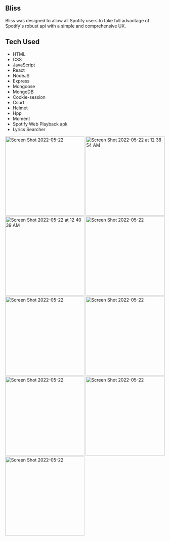 ## Bliss

Bliss was designed to allow all Spotify users to take full advantage of Spotify's robust api with a simple and comprehensive UX. 


## Tech Used

- HTML
- CSS
- JavaScript
- React
- NodeJS
- Express
- Mongoose
- MongoDB
- Cookie-session
- Csurf
- Helmet
- Hpp
- Moment
- Spotify Web Playback apk 
- Lyrics Searcher



<img width="250" alt="Screen Shot 2022-05-22 " src="https://user-images.githubusercontent.com/91225565/169678193-221c8930-0b29-483d-a582-9f086a6b5f88.png">
<img width="250" alt="Screen Shot 2022-05-22 at 12 38 54 AM" src="https://user-images.githubusercontent.com/91225565/169678932-d555a386-f4ef-4af9-ab7a-cc4bc5ae44b2.png"><img width="250" alt="Screen Shot 2022-05-22 at 12 40 39 AM" src="https://user-images.githubusercontent.com/91225565/169678986-eef26e47-29fe-43d2-9ac0-705ca70e22d0.png">

<img width="250" alt="Screen Shot 2022-05-22" src="https://user-images.githubusercontent.com/91225565/169678357-9f3e3c34-c8e3-483b-9d5c-5cb0b01bceea.png">
<img width="250" alt="Screen Shot 2022-05-22 " src="https://user-images.githubusercontent.com/91225565/169678391-562d1067-9c54-4db0-a880-3d26ab065a3c.png">
<img width="250" alt="Screen Shot 2022-05-22" src="https://user-images.githubusercontent.com/91225565/169678424-1402b69a-aba4-44b1-9e52-ce67e54e63f9.png">

<img width="250" alt="Screen Shot 2022-05-22 " src="https://user-images.githubusercontent.com/91225565/169678480-badc9f5e-466f-4ebe-8e7a-479f5e81359a.png">
<img width="250" alt="Screen Shot 2022-05-22 " src="https://user-images.githubusercontent.com/91225565/169678698-807e0b90-eeba-402a-93d5-528838687974.png">

<img width="250" alt="Screen Shot 2022-05-22 " src="https://user-images.githubusercontent.com/91225565/169678579-092a497e-402e-4fe3-9577-ddb1edae4abd.png">




